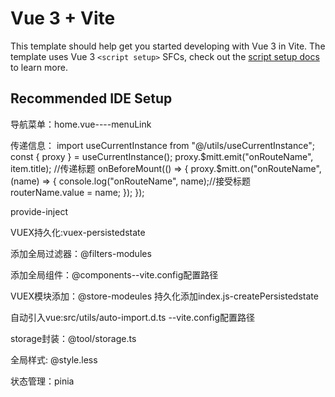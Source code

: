# Vue 3 + Vite

This template should help get you started developing with Vue 3 in Vite. The template uses Vue 3 `<script setup>` SFCs, check out the [script setup docs](https://v3.vuejs.org/api/sfc-script-setup.html#sfc-script-setup) to learn more.

## Recommended IDE Setup
 导航菜单：home.vue----menuLink

 传递信息：
 import useCurrentInstance from "@/utils/useCurrentInstance";
const { proxy } = useCurrentInstance();
 proxy.$mitt.emit("onRouteName", item.title); //传递标题
 onBeforeMount(() => {
  proxy.$mitt.on("onRouteName", (name) => {
    console.log("onRouteName", name);//接受标题
    routerName.value = name;
  });
});

provide-inject


VUEX持久化:vuex-persistedstate

添加全局过滤器：@filters-modules

添加全局组件：@components--vite.config配置路径

VUEX模块添加：@store-modeules    持久化添加index.js-createPersistedstate

自动引入vue:src/utils/auto-import.d.ts --vite.config配置路径

storage封装：@tool/storage.ts

全局样式: @style.less

状态管理：pinia